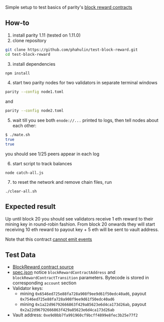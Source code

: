 Simple setup to test basics of parity's [block reward contracts](https://github.com/paritytech/parity/pull/8419)

## How-to

1. install parity 1.11 (tested on 1.11.0)
2. clone repository
```bash
git clone https://github.com/phahulin/test-block-reward.git
cd test-block-reward
```
3. install dependencies
```bash
npm install
```
4. start two parity nodes for two validators in separate terminal windows
```bash
parity --config node1.toml
```
and
```bash
parity --config node2.toml
```
5. wait till you see both `enode://...` printed to logs, then tell nodes about each other:
```bash
$ ./mate.sh 
true
true
```
you should see 1/25 peers appear in each log

6. start script to track balances
```
node catch-all.js
```

7. to reset the network and remove chain files, run
```
./clear-all.sh
```

## Expected result
Up until block 20 you should see validators receive 1 eth reward to their mining key in round-robin fashion. From block 20 onwards they will start receiving 10 eth reward to payout key + 5 eth will be sent to vault address.

Note that this contract [cannot emit events](https://github.com/paritytech/parity/pull/8419#issuecomment-389303455)

## Test Data
* [BlockReward contract source](./contracts/TestBlockReward.sol)
* [spec.json](./spec.json) notice `blockRewardContractAddress` and `blockRewardContractTransition` parameters. Bytecode is stored in corresponding `account` section
* Validator keys:
    - mining `0x6546ed725e88fa728a908f9ee9d61f50edc40ad6`, payout `0x7546ed725e88fa728a908f9ee9d61f50edc40ad6`
    - mining `0x1a22d96792666863f429a85623e6d4ca173d26ab`, payout `0x2a22d96792666863f429a85623e6d4ca173d26ab`
* Vault address: `0xe9d0bb7fa991960cf9bcff4899e8fec3b25e77f2`
